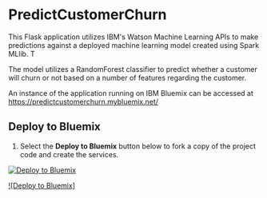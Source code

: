 # PredictCustomerChurn

This Flask application utilizes IBM's Watson Machine Learning APIs to make predictions against a deployed machine learning
model created using Spark MLlib. T

The model utilizes a RandomForest classifier to predict whether a customer will churn or not based on a number of features
regarding the customer.

An instance of the application running on IBM Bluemix can be accessed at https://predictcustomerchurn.mybluemix.net/

## Deploy to Bluemix

1. Select the **Deploy to Bluemix** button below to fork a copy of the project code and create the services.

  [![Deploy to Bluemix](https://bluemix.net/deploy/button.png)](https://bluemix.net/deploy?repository=https://github.com/SidneyPhoon/PredictCustomerChurn_SparkML.git)
  
  [![Deploy to Bluemix]](https://console.bluemix.net/devops/setup/deploy?repository=https://github.com/SidneyPhoon/PredictCustomerChurn_SparkML)
  



